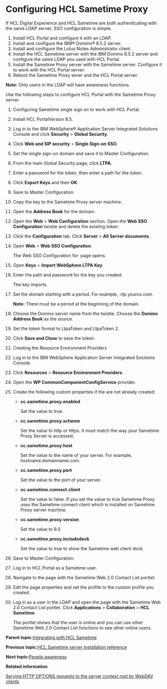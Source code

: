 # Configuring HCL Sametime Proxy

If HCL Digital Experience and HCL Sametime are both authenticating with the same LDAP server, SSO configuration is simple.

1.  Install HCL Portal and configure it with an LDAP.
2.  Install and configure the IBM® Domino® 8.5.2 server.
3.  Install and configure the Lotus Notes Administrator client.
4.  Install the HCL Sametime server with the IBM Domino 8.5.2 server and configure the same LDAP you used with HCL Portal.
5.  Install the Sametime Proxy server with the Sametime server. Configure it to work with the HCL Portal server.
6.  Reboot the Sametime Proxy sever and the HCL Portal server.

**Note:** Only users in the LDAP will have awareness functions.

Use the following steps to configure HCL Portal with the Sametime Proxy server.

1.  Configuring Sametime single sign on to work with HCL Portal.
2.  Install HCL PortalVersion 8.5.

3.  Log in to the IBM WebSphere® Application Server Integrated Solutions Console and click **Security** \> **Global Security**.

4.  Click **Web and SIP security** \> **Single Sign-on SSO**.

5.  Set the single sign-on domain and save it to Master Configuration.

6.  From the main Global Security page, click **LTPA**.

7.  Enter a password for the token, then enter a path for the token.

8.  Click **Export Keys** and then **OK**.

9.  Save to Master Configuration.

10. Copy the key to the Sametime Proxy server machine.

11. Open the **Address Book** for the domain.

12. Open the **Web** \> **Web Configuration** section. Open the **Web SSO Configuration** twistie and delete the existing token.

13. Click the **Configuration** tab. Click **Server** \> **All Server documents**.

14. Open **Web** \> **Web SSO Configuration**.

    The Web SSO Configuration for: page opens.

15. Open **Keys** \> **Import WebSphere LTPA Key**.

16. Enter the path and password for the key you created.

    The key imports.

17. Set the domain starting with a period. For example, .rtp.yourco.com.

    **Note:** There must be a period at the beginning of the domain.

18. Choose the Domino server name from the twistie. Choose the **Domino Address Book** as the source.

19. Set the token format to LtpaToken and LtpaToken 2.

20. Click **Save and Close** to save the token.

21. Creating the Resource Environment Providers
22. Log in to the IBM WebSphere Application Server Integrated Solutions Console.

23. Click **Resources** \> **Resource Environment Providers**.

24. Open the **WP CommonComponentConfigService** provider.

25. Create the following custom properties if the are not already created:

    -   **cc.sametime.proxy.enabled**

        Set the value to true.

    -   **cc.sametime.proxy.scheme**

        Set the value to http or https. It must match the way your Sametime Proxy Server is accessed.

    -   **cc.sametime.proxy.host**

        Set the value to the name of your server. For example, hostname.domainname.com.

    -   **cc.sametime.proxy.port**

        Set the value to the port of your server.

    -   **cc.sametime.connect.client**

        Set the value to false. If you set the value to true Sametime Proxy uses the Sametime connect client which is installed on Sametime Proxy server machine.

    -   **cc.sametime.proxy.version**

        Set the value to 9.0.

    -   **cc.sametime.proxy.includedock**

        Set the value to true to show the Sametime web client dock.

26. Save to Master Configuration.

27. Log in to HCL Portal as a Sametime user.

28. Navigate to the page with the Sametime Web 2.0 Contact List portlet.

29. Edit the page properties and set the profile to the custom profile you created.

30. Log in as a user in the LDAP and open the page with the Sametime Web 2.0 Contact List portlet. Click **Applications** \> **Collaboration** \> **HCL Sametime**.

    The portlet shows that the user is online and you can use other Sametime Web 2.0 Contact List functions to see other online users.


**Parent topic:**[Integrating with HCL Sametime](../collab/i_domi_t_sv_st_cfg_intro.md)

**Previous topic:**[HCL Sametime server installation reference](../collab/i_domi_r_sv_st_install.md)

**Next topic:**[People awareness](../collab/i_coll_c_people_aw.md)

**Related information**  


[Serving HTTP OPTIONS requests to the server context root by WebDAV clients](../admin-system/webdav_http_options.md)

